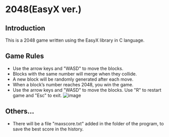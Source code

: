 # **2048(EasyX ver.)**

## Introduction

This is a 2048 game written using the EasyX library in C language.

## Game Rules

- Use the arrow keys and "WASD" to move the blocks.
- Blocks with the same number will merge when they collide.
- A new block will be randomly generated after each move.
- When a block’s number reaches 2048, you win the game.
- Use the arrow keys and "WASD" to move the blocks. Use "R" to restart game and "Esc" to exit.
![image](https://github.com/KurotaniTakeo/EasyX-2048-game/assets/131185488/ff2883ff-07fc-41b8-838b-faf668eec408)

## Others...

- There will be a file "maxscore.txt" added in the folder of the program, to save the best score in the history.
